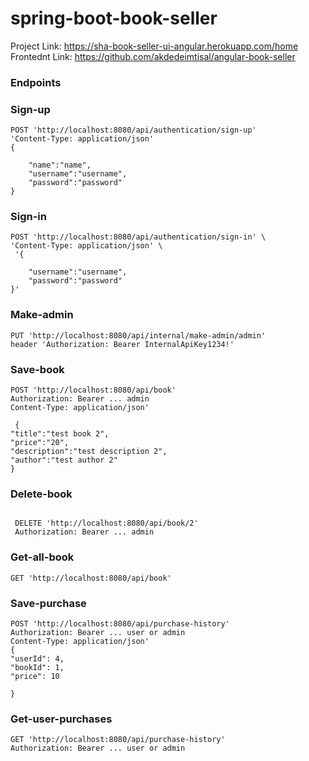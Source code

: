 # spring-boot-book-seller

Project Link: https://sha-book-seller-ui-angular.herokuapp.com/home
Frontednt Link: https://github.com/akdedeimtisal/angular-book-seller


### Endpoints

### Sign-up
```
POST 'http://localhost:8080/api/authentication/sign-up' 
'Content-Type: application/json' 
{

    "name":"name",
    "username":"username",
    "password":"password"
}

```
### Sign-in
```
POST 'http://localhost:8080/api/authentication/sign-in' \
'Content-Type: application/json' \
 '{

    "username":"username",
    "password":"password"
}'
```
### Make-admin
```
PUT 'http://localhost:8080/api/internal/make-admin/admin'
header 'Authorization: Bearer InternalApiKey1234!'
```


### Save-book
```
POST 'http://localhost:8080/api/book' 
Authorization: Bearer ... admin 
Content-Type: application/json' 

 {
"title":"test book 2",
"price":"20",
"description":"test description 2",
"author":"test author 2"
}
```

### Delete-book
```

 DELETE 'http://localhost:8080/api/book/2'
 Authorization: Bearer ... admin 

```
### Get-all-book
```
GET 'http://localhost:8080/api/book'

```

### Save-purchase
```
POST 'http://localhost:8080/api/purchase-history' 
Authorization: Bearer ... user or admin 
Content-Type: application/json' 
{
"userId": 4,
"bookId": 1,
"price": 10

}

```

### Get-user-purchases
```
GET 'http://localhost:8080/api/purchase-history' 
Authorization: Bearer ... user or admin
```
